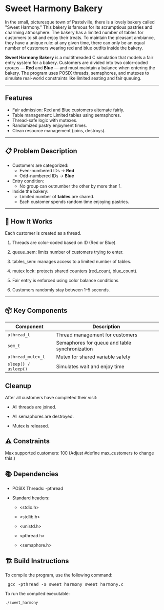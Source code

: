 # Sweet Harmony Bakery
In the small, picturesque town of Pastelville, there is a lovely bakery called "Sweet Harmony."
This bakery is famous for its scrumptious pastries and charming atmosphere. The bakery has a
limited number of tables for customers to sit and enjoy their treats. To maintain the pleasant
ambiance, they have a unique rule: at any given time, there can only be an equal number of
customers wearing red and blue outfits inside the bakery.

**Sweet Harmony Bakery** is a multithreaded C simulation that models a fair entry system for a bakery. Customers are divided into two color-coded groups — **Red** and **Blue** — and must maintain a balance when entering the bakery. The program uses POSIX threads, semaphores, and mutexes to simulate real-world constraints like limited seating and fair queuing.

---

##  Features

- Fair admission: Red and Blue customers alternate fairly.
- Table management: Limited tables using semaphores.
- Thread-safe logic with mutexes.
- Randomized pastry enjoyment times.
- Clean resource management (joins, destroys).

---

## 📋 Problem Description

- Customers are categorized:
  - Even-numbered IDs → **Red**
  - Odd-numbered IDs → **Blue**
- Entry condition:
  - No group can outnumber the other by more than 1.
- Inside the bakery:
  - Limited number of **tables** are shared.
  - Each customer spends random time enjoying pastries.

---
## 🔄 How It Works
Each customer is created as a thread.

 1. Threads are color-coded based on ID (Red or Blue).

 2. queue_sem: limits number of customers trying to enter.

 3. tables_sem: manages access to a limited number of tables.

 4. mutex lock: protects shared counters (red_count, blue_count).

 5. Fair entry is enforced using color balance conditions.

 6. Customers randomly stay between 1–5 seconds.

---
## 📦 Key Components
| Component            | Description                                    |
| -------------------- | ---------------------------------------------- |
| `pthread_t`          | Thread management for customers                |
| `sem_t`              | Semaphores for queue and table synchronization |
| `pthread_mutex_t`    | Mutex for shared variable safety               |
| `sleep() / usleep()` | Simulates wait and enjoy time                  |

## Cleanup
After all customers have completed their visit:

- All threads are joined.

- All semaphores are destroyed.

- Mutex is released.

## ⚠️ Constraints
Max supported customers: 100
(Adjust #define max_customers to change this.)

## 📚 Dependencies
- POSIX Threads: -pthread

- Standard headers:

  - <stdio.h>

  - <stdlib.h>

  - <unistd.h>

  - <pthread.h>

  - <semaphore.h>

## 🏗️ Build Instructions 
To compile the program, use the following command:
<pre> gcc -pthread -o sweet_harmony sweet_harmony.c </pre>

To run the compiled executable:

```bash
./sweet_harmony

